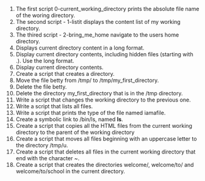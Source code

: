 1. The first script 0-current_working_directory prints the absolute file name of the woring directory.
2. The second script - 1-listit displays the content list of my working directory.
3. The thired script - 2-bring_me_home navigate to the users home directory.
4. Displays current directory content in a long format.
5. Display current directory contents, including hidden files (starting with .). Use the long format.
6. Display current directory contents.
7. Create a script that creates a directory.
8. Move the file betty from /tmp/ to /tmp/my_first_directory.
9. Delete the file betty.
10. Delete the directory my_first_directory that is in the /tmp directory.
11. Write a script that changes the working directory to the previous one.
12. Write a script that lists all files.
13. Write a script that prints the type of the file named iamafile.
14. Create a symbolic link to /bin/ls, named __ls__.
15. Create a script that copies all the HTML files from the current working directory to the parent of the working directory
16. Create a script that moves all files beginning with an uppercase letter to the directory /tmp/u.
17. Create a script that deletes all files in the current working directory that end with the character ~.
18. Create a script that creates the directories welcome/, welcome/to/ and welcome/to/school in the current directory.
